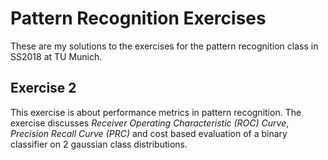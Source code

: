 # Pattern Recognition Exercises

These are my solutions to the exercises for the pattern recognition class in SS2018 at TU Munich.

## Exercise 2
This exercise is about performance metrics in pattern recognition. The exercise discusses *Receiver Operating Characteristic (ROC) Curve*, *Precision Recall Curve (PRC)* and cost based evaluation of a binary classifier on 2 gaussian class distributions.
